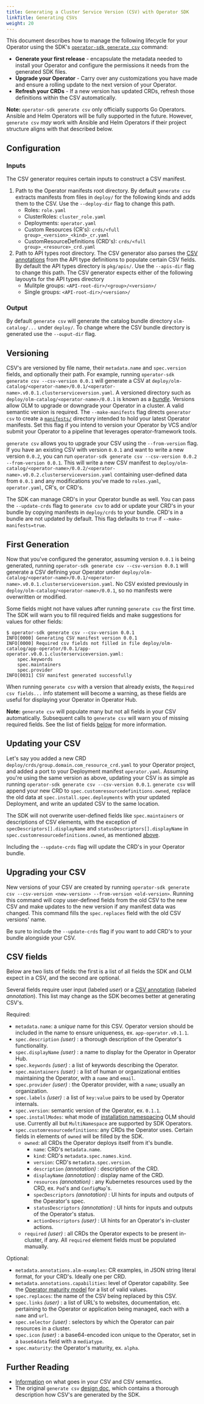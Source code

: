 ```yaml
---
title: Generating a Cluster Service Version (CSV) with Operator SDK
linkTitle: Generating CSVs
weight: 20
---
```


This document describes how to manage the following lifecycle for your Operator using the SDK's [`operator-sdk generate csv`][generate-csv-cli] command:

- **Generate your first release** - encapsulate the metadata needed to install your Operator and configure the permissions it needs from the generated SDK files.
- **Upgrade your Operator** - Carry over any customizations you have made and ensure a rolling update to the next version of your Operator.
- **Refresh your CRDs** - If a new version has updated CRDs, refresh those definitions within the CSV automatically.

**Note:** `operator-sdk generate csv` only officially supports Go Operators. Ansible and Helm Operators will be fully supported in the future. However, `generate csv` _may_ work with Ansible and Helm Operators if their project structure aligns with that described below.

## Configuration

### Inputs

The CSV generator requires certain inputs to construct a CSV manifest.

1. Path to the Operator manifests root directory. By default `generate csv` extracts manifests from files in `deploy/` for the following kinds and adds them to the CSV. Use the `--deploy-dir` flag to change this path.
    * Roles: `role.yaml`
    * ClusterRoles: `cluster_role.yaml`
    * Deployments: `operator.yaml`
    * Custom Resources (CR's): `crds/<full group>_<version>_<kind>_cr.yaml`
    * CustomResourceDefinitions (CRD's): `crds/<full group>_<resource>_crd.yaml`
2. Path to API types root directory. The CSV generator also parses the [CSV annotations][csv-annotations] from the API type definitions to populate certain CSV fields. By default the API types directory is `pkg/apis/`. Use the `--apis-dir` flag to change this path. The CSV generator expects either of the following layouyts for the API types directory
    * Mulitple groups: `<API-root-dir>/<group>/<version>/`
    * Single groups: `<API-root-dir>/<version>/`

### Output

By default `generate csv` will generate the catalog bundle directory `olm-catalog/...` under `deploy/`. To change where the CSV bundle directory is generated use the `--ouput-dir` flag.

## Versioning

CSV's are versioned by file name, their `metadata.name` and `spec.version` fields, and optionally their path. For example, running `operator-sdk generate csv --csv-version 0.0.1` will generate a CSV at `deploy/olm-catalog/<operator-name>/0.0.1/<operator-name>.v0.0.1.clusterserviceversion.yaml`. A versioned directory such as `deploy/olm-catalog/<operator-name>/0.0.1` is known as a [*bundle*][doc-bundle]. Versions allow OLM to upgrade or downgrade your Operator in a cluster. A valid semantic version is required. The `--make-manifests` flag directs `generator csv` to create a [`manifests/`][registry-manifests] directory intended to hold your latest Operator manifests. Set this flag if you intend to version your Operator by VCS and/or submit your Operator to a pipeline that leverages operator-framework tools.

`generate csv` allows you to upgrade your CSV using the `--from-version` flag. If you have an existing CSV with version `0.0.1` and want to write a new version `0.0.2`, you can run `operator-sdk generate csv --csv-version 0.0.2 --from-version 0.0.1`. This will write a new CSV manifest to `deploy/olm-catalog/<operator-name>/0.0.2/<operator-name>.v0.0.2.clusterserviceversion.yaml` containing user-defined data from `0.0.1` and any modifications you've made to `roles.yaml`, `operator.yaml`, CR's, or CRD's.

The SDK can manage CRD's in your Operator bundle as well. You can pass the `--update-crds` flag to `generate csv` to add or update your CRD's in your bundle by copying manifests in `deploy/crds` to your bundle. CRD's in a bundle are not updated by default. This flag defaults to `true` if `--make-manifests=true`.

## First Generation

Now that you've configured the generator, assuming version `0.0.1` is being generated, running `operator-sdk generate csv --csv-version 0.0.1` will generate a CSV defining your Operator under `deploy/olm-catalog/<operator-name>/0.0.1/<operator-name>.v0.0.1.clusterserviceversion.yaml`. No CSV existed previously in `deploy/olm-catalog/<operator-name>/0.0.1`, so no manifests were overwritten or modified.

Some fields might not have values after running `generate csv` the first time. The SDK will warn you to fill required fields and make suggestions for values for other fields:

```console
$ operator-sdk generate csv --csv-version 0.0.1
INFO[0000] Generating CSV manifest version 0.0.1
INFO[0000] Required csv fields not filled in file deploy/olm-catalog/app-operator/0.0.1/app-operator.v0.0.1.clusterserviceversion.yaml:
	spec.keywords
	spec.maintainers
	spec.provider
INFO[0031] CSV manifest generated successfully
```

When running `generate csv` with a version that already exists, the `Required csv fields...` info statement will become a warning, as these fields are useful for displaying your Operator in Operator Hub.

**Note:** `generate csv` will populate many but not all fields in your CSV automatically. Subsequent calls to `generate csv` will warn you of missing required fields. See the list of fields [below](#csv-fields) for more information.

## Updating your CSV

Let's say you added a new CRD `deploy/crds/group.domain.com_resource_crd.yaml` to your Operator project, and added a port to your Deployment manifest `operator.yaml`. Assuming you're using the same version as above, updating your CSV is as simple as running `operator-sdk generate csv --csv-version 0.0.1`. `generate csv` will append your new CRD to `spec.customresourcedefinitions.owned`, replace the old data at `spec.install.spec.deployments` with your updated Deployment, and write an updated CSV to the same location.

The SDK will not overwrite user-defined fields like `spec.maintainers` or descriptions of CSV elements, with the exception of `specDescriptors[].displayName` and `statusDescriptors[].displayName` in `spec.customresourcedefinitions.owned`, as mentioned [above](#first-generation).

Including the `--update-crds` flag will update the CRD's in your Operator bundle.

## Upgrading your CSV

New versions of your CSV are created by running `operator-sdk generate csv --csv-version <new-version> --from-version <old-version>`. Running this command will copy user-defined fields from the old CSV to the new CSV and make updates to the new version if any manifest data was changed. This command fills the `spec.replaces` field with the old CSV versions' name.

Be sure to include the `--update-crds` flag if you want to add CRD's to your bundle alongside your CSV.

## CSV fields

Below are two lists of fields: the first is a list of all fields the SDK and OLM expect in a CSV, and the second are optional.

Several fields require user input (labeled _user_) or a [CSV annotation][csv-annotations] (labeled _annotation_). This list may change as the SDK becomes better at generating CSV's.

Required:

* `metadata.name`: a *unique* name for this CSV. Operator version should be included in the name to ensure uniqueness, ex. `app-operator.v0.1.1`.
* `spec.description` _(user)_ : a thorough description of the Operator's functionality.
* `spec.displayName` _(user)_ : a name to display for the Operator in Operator Hub.
* `spec.keywords` _(user)_ : a list of keywords describing the Operator.
* `spec.maintainers` _(user)_ : a list of human or organizational entities maintaining the Operator, with a `name` and `email`.
* `spec.provider` _(user)_ : the Operator provider, with a `name`; usually an organization.
* `spec.labels` _(user)_ : a list of `key:value` pairs to be used by Operator internals.
* `spec.version`: semantic version of the Operator, ex. `0.1.1`.
* `spec.installModes`: what mode of [installation namespacing][install-modes] OLM should use. Currently all but `MultiNamespace` are supported by SDK Operators.
* `spec.customresourcedefinitions`: any CRDs the Operator uses. Certain fields in elements of `owned` will be filled by the SDK.
    * `owned`: all CRDs the Operator deploys itself from it's bundle.
        * `name`: CRD's `metadata.name`.
        * `kind`: CRD's `metadata.spec.names.kind`.
        * `version`: CRD's `metadata.spec.version`.
        * `description` _(annotation)_ : description of the CRD.
        * `displayName` _(annotation)_ : display name of the CRD.
        * `resources` _(annotation)_ : any Kubernetes resources used by the CRD, ex. `Pod`'s and `ConfigMap`'s.
        * `specDescriptors` _(annotation)_ : UI hints for inputs and outputs of the Operator's spec.
        * `statusDescriptors` _(annotation)_ : UI hints for inputs and outputs of the Operator's status.
        * `actionDescriptors` _(user)_ : UI hints for an Operator's in-cluster actions.
    * `required` _(user)_ : all CRDs the Operator expects to be present in-cluster, if any. All `required` element fields must be populated manually.

Optional:

* `metadata.annotations.alm-examples`: CR examples, in JSON string literal format, for your CRD's. Ideally one per CRD.
* `metadata.annotations.capabilities`: level of Operator capability. See the [Operator maturity model][olm-capabilities] for a list of valid values.
* `spec.replaces`: the name of the CSV being replaced by this CSV.
* `spec.links` _(user)_ : a list of URL's to websites, documentation, etc. pertaining to the Operator or application being managed, each with a `name` and `url`.
* `spec.selector` _(user)_ : selectors by which the Operator can pair resources in a cluster.
* `spec.icon` _(user)_ : a base64-encoded icon unique to the Operator, set in a `base64data` field with a `mediatype`.
* `spec.maturity`: the Operator's maturity, ex. `alpha`.

## Further Reading

* [Information][doc-csv] on what goes in your CSV and CSV semantics.
* The original `generate csv` [design doc][doc-csv-design], which contains a thorough description how CSV's are generated by the SDK.

[doc-csv]:https://github.com/operator-framework/operator-lifecycle-manager/blob/4197455/Documentation/design/building-your-csv.md
[olm]:https://github.com/operator-framework/operator-lifecycle-manager
[generate-csv-cli]:../../../cli/operator-sdk_generate_csv
[doc-csv-design]:https://github.com/operator-framework/operator-sdk/blob/master/doc/design/milestone-0.2.0/csv-generation.md
[doc-bundle]:https://github.com/operator-framework/operator-registry/blob/6893d19/README.md#manifest-format
[x-desc-list]:https://github.com/openshift/console/blob/70bccfe/frontend/public/components/operator-lifecycle-manager/descriptors/types.ts#L3-L35
[install-modes]:https://github.com/operator-framework/operator-lifecycle-manager/blob/4197455/Documentation/design/building-your-csv.md#operator-metadata
[olm-capabilities]:../../images/operator-capability-level.png
[csv-annotations]:./csv-annotations.md
[registry-manifests]:https://github.com/operator-framework/operator-registry/blob/master/docs/design/operator-bundle.md#operator-bundle-overview

